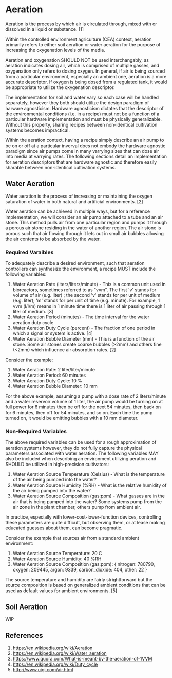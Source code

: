 # Aeration
Aeration is the process by which air is circulated through, mixed with or dissolved in a liquid or substance. [1]

Within the controlled environment agriculture (CEA) context, aeration primarily refers to either soil aeration or water aeration for the purpose of increasing the oxygenation levels of the media.

Aeration and oxygenation SHOULD NOT be used interchangably, as aeration indicates dosing air, which is comprised of multiple gasses, and oxygenation only refers to dosing oxygen. In general, if air is being sourced from a particular environment, especially an ambient one, aeration is a more accurate descriptor. If oxygen is being dosed from a regulated tank, it would be appropriate to utilize the oxygenation descriptor.

The implementation for soil and water vary so each case will be handled separately, however they both should utilize the design paradigm of harware agnosticism. Hardware agnosticism dictates that the descriptor of the environmental conditions (i.e. in a recipe) must not be a function of a particular hardware implementation and must be physically generalizable. Without this property, sharing recipes between non-identical cultivation systems becomes impractical.

Within the aeration context, having a recipe simply describe an air pump to be on or off at a particular inverval does not embody the hardware agnostic paradigm since air pumps come in many varrying sizes that can dose air into media at varrying rates. The following sections detail an  implementation for aeration descriptors that are hardware agnostic and therefore easily sharable between non-identical cultivation systems.

## Water Aeration
Water aeration is the process of increasing or maintaining the oxygen saturation of water in both natural and artificial environments. [2]

Water aeration can be achieved in multiple ways, but for a reference implementation, we will consider an air pump attached to a tube and an air stone. This method pulls air from one particular region and pumps it through a porous air stone residing in the water of another region. The air stone is porous such that air flowing through it lets out in small air bubbles allowing the air contents to be absorbed by the water.

### Required Varaibles
To adequately describe a desired environment, such that aeration controllers can synthesize the environment, a recipe MUST include the following variables:
  1. Water Aeration Rate (liters/liters/minute) - This is a common unit used in bioreactors, sometimes referred to as "vvm". The first 'v' stands for volume of air (e.g. liter) ; the second 'v' stands for per unit of medium (e.g. liter); 'm' stands for per unit of time (e.g. minute). For example, 1 vvm (l/l/m) means in 1 minute time there is 1 liter of air passing through 1 liter of medium. [3]
  2. Water Aeration Period (minutes) - The time interval for the water aeration duty cycle
  3. Water Aeration Duty Cycle (percent) - The fraction of one period in which a signal or system is active. [4]
  4. Water Aeration Bubble Diameter (mm) - This is a function of the air stone. Some air stones create coarse bubbles (>2mm) and others fine (<2mm) which influence air absorption rates. [2]

Consider the example:
  1. Water Aeration Rate: 2 liter/liter/minute
  2. Water Aeration Period: 60 minutes
  3. Water Aeration Duty Cycle: 10 %
  4. Water Aeration Bubble Diameter: 10 mm

For the above example, assuming a pump with a dose rate of 2 liters/minute and a water reservoir volume of 1 liter, the air pump would be turning on at full power for 6 minutes then be off for the next 54 minutes, then back on for 6 minutes, then off for 54 minutes, and so on. Each time the pump turned on, it would be emitting bubbles with a 10 mm diameter.

### Non-Required Variables
The above required variables can be used for a rough approximation of aeration systems however, they do not fully capture the physical parameters associated with water aeration. The following variables MAY also be included when describing an environment utilizing aeration and SHOULD be utilized in high-precision cultivators:
  1. Water Aeration Source Temperature (Celsius) - What is the temperature of the air being pumped into the water?
  2. Water Aeration Source Humidity (%RH) - What is the relative humidity of the air being pumped into the water?
  3. Water Aeration Source Composition (gas:ppm) - What gasses are in the air that is being pumped into the water? Some systems pump from the air zone in the plant chamber, others pump from ambient air.

In practice, especially with lower-cost-lower-function devices, controlling these parameters are quite difficult, but observing them, or at lease making educated guesses about them, can become pragmatic.

Consider the example that sources air from a standard ambient environment:
  1. Water Aeration Source Temperature: 20 C
  2. Water Aeration Source Humidity: 40 %RH
  3. Water Aeration Source Composition (gas:ppm): {
    nitrogen: 780790,
    oxygen: 209445,
    argon: 9339,
    carbon_dioxide: 404,
    other: 22
  }

The source temperature and humidity are fairly strightforward but the source composition is based on generalized ambient conditions that can be used as default values for ambient environments. [5]

## Soil Aeration
WIP

## References
1. https://en.wikipedia.org/wiki/Aeration
2. https://en.wikipedia.org/wiki/Water_aeration
3. https://www.quora.com/What-is-meant-by-the-aeration-of-1VVM
4. https://en.wikipedia.org/wiki/Duty_cycle
5. http://www.uigi.com/air.html
